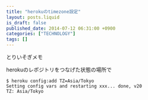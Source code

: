 ```yaml
---
title: "herokuのtimezone設定"
layout: posts.liquid
is_draft: false
published_date: 2014-07-12 06:31:00 +0900
categories: ["TECHNOLOGY"]
tags: []
---
```


とりいそぎメモ

herokuのレポジトリをつなげた状態の場所で

    $ heroku config:add TZ=Asia/Tokyo
    Setting config vars and restarting xxx... done, v20
    TZ: Asia/Tokyo


